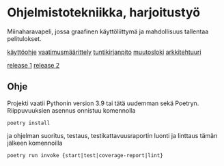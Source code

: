 # Ohjelmistotekniikka, harjoitustyö

Miinaharavapeli, jossa graafinen käyttöliittymä ja mahdollisuus tallentaa pelitulokset.

[käyttöohje](/dokumentaatio/kayttoohje.md)
[vaatimusmäärittely](/dokumentaatio/vaatimusmaarittely.md)
[tuntikirjanpito](/dokumentaatio/tuntikirjanpito.md)
[muutosloki](/dokumentaatio/changelog.md)
[arkkitehtuuri](/dokumentaatio/arkkitehtuuri.md)

[release 1](https://github.com/psangi-hy/ot-harjoitustyo/releases/tag/viikko5)
[release 2](https://github.com/psangi-hy/ot-harjoitustyo/releases/tag/viikko6)

## Ohje

Projekti vaatii Pythonin version 3.9 tai tätä uudemman sekä Poetryn.
Riippuvuuksien asennus onnistuu komennolla

	poetry install

ja ohjelman suoritus, testaus, testikattavuusraportin luonti ja linttaus tämän jälkeen komennoilla

	poetry run invoke {start|test|coverage-report|lint}
